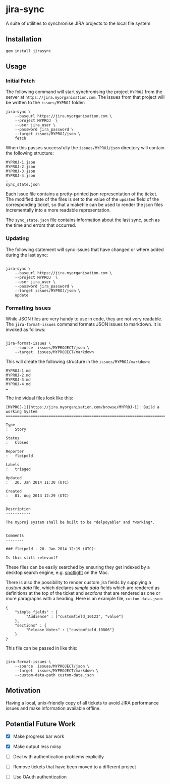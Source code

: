 # jira-sync

A suite of utilities to synchronise JIRA projects to the local file system

## Installation

    gem install jirasync


## Usage

### Initial Fetch

The following command will start synchronising the project `MYPROJ` from the server at
`https://jira.myorganisation.com`. The issues from that project will be written to the
`issues/MYPROJ` folder:

    jira-sync \
        --baseurl https://jira.myorganisation.com \
        --project MYPROJ  \
        --user jira_user \
        --password jira_password \
        --target issues/MYPROJ/json \
        fetch

When this passes successfully the `issues/MYPROJ/json` directory will contain the following structure:

    MYPROJ-1.json
    MYPROJ-2.json
    MYPROJ-3.json
    MYPROJ-4.json
    …
    sync_state.json

Each issue file contains a pretty-printed json representation of the ticket. The modified date of the files is set to
the value of the `updated` field of the corresponding ticket, so that a makefile can be used to render the
json files incrementally into a more readable representation.

The `sync_state.json` file contains information about the last sync, such as the time and errors that occurred.

### Updating

The following statement will sync issues that have changed or where added during the last sync:

~~~ {.bash}

jira-sync \
    --baseurl https://jira.myorganisation.com \
    --project MYPROJ  \
    --user jira_user \
    --password jira_password \
    --target issues/MYPROJ/json \
    update

~~~

### Formatting Issues

While JSON files are very handy to use in code, they are not very readable. The `jira-format-issues` command
formats JSON issues to markdown. It is invoked as follows:

~~~ {.sh}

jira-format-issues \
    --source  issues/MYPROJECT/json \
    --target  issues/MYPROJECT/markdown

~~~

This will create the following structure in the `issues/MYPROJ/markdown`:

    MYPROJ-1.md
    MYPROJ-2.md
    MYPROJ-3.md
    MYPROJ-4.md
    …

The individual files look like this:

~~~ {.md}
[MYPROJ-1](https://jira.myorganisation.com/browse/MYPROJ-1): Build a working System
===================================================================================

Type
:   Story

Status
:   Closed

Reporter
:   fleipold

Labels
:   triaged

Updated
:   20. Jan 2014 11:30 (UTC)

Created
:   01. Aug 2013 12:29 (UTC)


Description
-----------

The myproj system shall be built to be *delpoyable* and *working*.


Comments
--------

### fleipold - 20. Jan 2014 12:19 (UTC):

Is this still relevant?

~~~

These files can be easily searched by ensuring they get indexed by a desktop search engine, e.g.
[spotlight](https://gist.github.com/gereon/3150445) on the Mac.

 There is also the possibility to render custom jira fields by supplying a *custom data* file, which declares *simple
 data* fields which are rendered as definitions at the top of the ticket and *sections* that are rendered as one or more paragraphs
 with a heading. Here is an example file, `custom-data.json`:

~~~ {.json}
{
    "simple_fields" : {
         "Audience" : ["customfield_10123", "value"]
    },
    "sections" : {
         "Release Notes" : ["customfield_10806"]
    }
}

~~~


This file can be passed in like this:

~~~ {.bash}

jira-format-issues \
    --source  issues/MYPROJECT/json \
    --target  issues/MYPROJECT/markdown \
    --custom-data-path custom-data.json

~~~

## Motivation

Having a local, unix-friendly copy of all tickets to avoid JIRA performance issues and
make information available offline.

## Potential Future Work

- [X] Make progress bar work
- [X] Make output less noisy
- [ ] Deal with authentication problems explicitly
- [ ] Remove tickets that have been moved to a different project
- [ ] Use OAuth authentication

